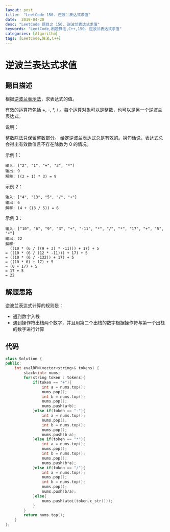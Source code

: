 ```yaml
---
layout: post
title:  "LeetCode 150. 逆波兰表达式求值"
date:  2019-04-20
desc: "LeetCode 题目之 150. 逆波兰表达式求值"
keywords: "LeetCode,刷题算法,C++,150. 逆波兰表达式求值"
categories: [Algorithm]
tags: [LeetCode,算法,C++]
---
```

# 逆波兰表达式求值

## 题目描述

根据[逆波兰表示法](https://baike.baidu.com/item/%E9%80%86%E6%B3%A2%E5%85%B0%E5%BC%8F/128437)，求表达式的值。

有效的运算符包括 +, -, *, / 。每个运算对象可以是整数，也可以是另一个逆波兰表达式。

说明：

整数除法只保留整数部分。
给定逆波兰表达式总是有效的。换句话说，表达式总会得出有效数值且不存在除数为 0 的情况。

示例 1：
```
输入: ["2", "1", "+", "3", "*"]
输出: 9
解释: ((2 + 1) * 3) = 9
```

示例 2：
```
输入: ["4", "13", "5", "/", "+"]
输出: 6
解释: (4 + (13 / 5)) = 6
```

示例 3：
```
输入: ["10", "6", "9", "3", "+", "-11", "*", "/", "*", "17", "+", "5", "+"]
输出: 22
解释: 
  ((10 * (6 / ((9 + 3) * -11))) + 17) + 5
= ((10 * (6 / (12 * -11))) + 17) + 5
= ((10 * (6 / -132)) + 17) + 5
= ((10 * 0) + 17) + 5
= (0 + 17) + 5
= 17 + 5
= 22
```

## 解题思路

逆波兰表达式计算的规则是：

- 遇到数字入栈
- 遇到操作符出栈两个数字，并且用第二个出栈的数字根据操作符与第一个出栈的数字进行计算

## 代码

```cpp
class Solution {
public:
    int evalRPN(vector<string>& tokens) {
        stack<int> nums;
        for(string token : tokens){
            if(token == "+"){
                int a = nums.top();
                nums.pop();
                int b = nums.top();
                nums.pop();
                nums.push(a+b);
            }else if(token == "-"){
                int a = nums.top();
                nums.pop();
                int b = nums.top();
                nums.pop();
                nums.push(b-a);
            }else if(token == "*"){
                int a = nums.top();
                nums.pop();
                int b = nums.top();
                nums.pop();
                nums.push(b*a);
            }else if(token == "/"){
                int a = nums.top();
                nums.pop();
                int b = nums.top();
                nums.pop();
                nums.push(b/a);
            }else{
                nums.push(atoi(token.c_str()));
            }
        }
        return nums.top();
    }
};
```